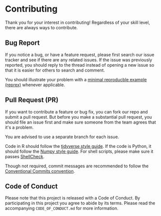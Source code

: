 # Contributing

Thank you for your interest in contributing! Regardless of your skill level, there are always ways to contribute.

## Bug Report

If you notice a bug, or have a feature request, please first search our issue tracker and see if there are any related issues. If the issue was previously reported, you should reply to the thread instead of opening a new issue so that it is easier for others to search and comment.

You should illustrate your problem with a [minimal reproducble example (reprex)](https://stackoverflow.com/help/minimal-reproducible-example) whenever applicable.

## Pull Request (PR)

If you want to contribute a feature or bug fix, you can fork our repo and submit a pull request. But before you make a substantial pull request, you should file an issue first and make sure someone from the team agrees that it's a problem.

You are advised to use a separate branch for each issue.

Code in R should follow the [tidyverse style guide](https://style.tidyverse.org/). If the code is Python, it should follow the [Numpy style guide](https://numpydoc.readthedocs.io/en/latest/format.html). For shell scripts, please make sure it passes [ShellCheck](https://www.shellcheck.net/).

Though not required, commit messages are recommended to follow the [Conventional Commits convention](https://www.conventionalcommits.org/en/v1.0.0/).

## Code of Conduct

Please note that this project is released with a Code of Conduct. By participating in this project you agree to abide by its terms. Please read the accompanying `CODE_OF_CONDUCT.md` for more information.
